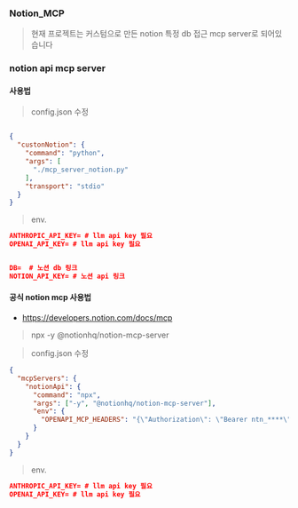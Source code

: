### Notion_MCP 

> 현재 프로젝트는 커스텀으로 만든  notion 특정 db 접근 mcp server로 되어있습니다


### notion api mcp server

#### 사용법

> config.json 수정
```json

{
  "custonNotion": {
    "command": "python",
    "args": [
      "./mcp_server_notion.py"
    ],
    "transport": "stdio"
  }
}

```

> env. 
```json
ANTHROPIC_API_KEY= # llm api key 필요
OPENAI_API_KEY= # llm api key 필요


DB=  # 노션 db 링크
NOTION_API_KEY= # 노션 api 링크
```




#### 공식 notion mcp 사용법
- https://developers.notion.com/docs/mcp
> npx -y @notionhq/notion-mcp-server

> config.json 수정
```json
{
  "mcpServers": {
    "notionApi": {
      "command": "npx",
      "args": ["-y", "@notionhq/notion-mcp-server"],
      "env": {
        "OPENAPI_MCP_HEADERS": "{\"Authorization\": \"Bearer ntn_****\", \"Notion-Version\": \"2022-06-28\" }"  # 노션 api키 필요 
      }
    }
  }
}
```



> env. 
```json
ANTHROPIC_API_KEY= # llm api key 필요
OPENAI_API_KEY= # llm api key 필요
```




